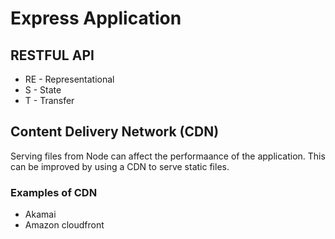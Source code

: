 # Express Application

## RESTFUL API
* RE - Representational
* S - State
* T - Transfer

## Content Delivery Network (CDN)
Serving files from Node can affect the performaance of the application. This can be improved by using a CDN to serve static files.

### Examples of CDN
* Akamai
* Amazon cloudfront
